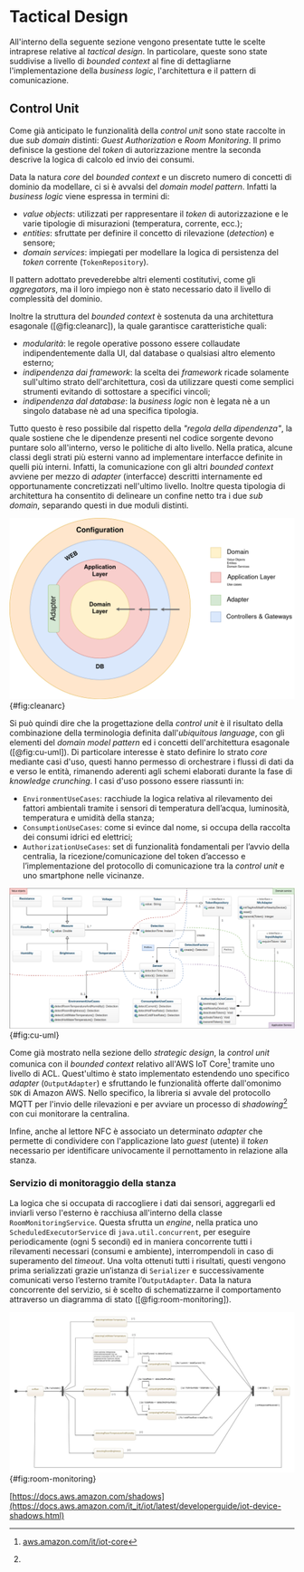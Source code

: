 # Tactical Design

All'interno della seguente sezione vengono presentate tutte le scelte intraprese
relative al _tactical design_. In particolare, queste sono state suddivise a
livello di _bounded context_ al fine di dettagliarne l'implementazione della
_business logic_, l'architettura e il pattern di comunicazione.

## Control Unit

Come già anticipato le funzionalità della _control unit_ sono state raccolte in
due _sub domain_ distinti: _Guest Authorization_ e _Room Monitoring_. Il primo
definisce la gestione del _token_ di autorizzazione mentre la seconda descrive
la logica di calcolo ed invio dei consumi.

Data la natura _core_ del _bounded context_ e un discreto numero di concetti di
dominio da modellare, ci si è avvalsi del _domain model pattern_. Infatti la
_business logic_ viene espressa in termini di:

- _value objects_: utilizzati per rappresentare il _token_ di autorizzazione e
  le varie tipologie di misurazioni (temperatura, corrente, ecc.);
- _entities_: sfruttate per definire il concetto di rilevazione (_detection_) e
  sensore;
- _domain services_: impiegati per modellare la logica di persistenza del
  _token_ corrente (`TokenRepository`).

Il pattern adottato prevederebbe altri elementi costitutivi, come gli
_aggregators_, ma il loro impiego non è stato necessario dato il livello di
complessità del dominio.

Inoltre la struttura del _bounded context_ è sostenuta da una architettura
esagonale ([@fig:cleanarc]), la quale garantisce caratteristiche quali:

- _modularità_: le regole operative possono essere collaudate indipendentemente
  dalla UI, dal database o qualsiasi altro elemento esterno;
- _indipendenza dai framework_: la scelta dei _framework_ ricade solamente
  sull'ultimo strato dell'architettura, così da utilizzare questi come semplici
  strumenti evitando di sottostare a specifici vincoli;
- _indipendenza dal database_: la _business logic_ non è legata nè a un singolo
  database nè ad una specifica tipologia.

Tutto questo è reso possibile dal rispetto della _"regola della dipendenza"_, la
quale sostiene che le dipendenze presenti nel codice sorgente devono puntare
solo all'interno, verso le politiche di alto livello. Nella pratica, alcune
classi degli strati più esterni vanno ad implementare interfacce definite in
quelli più interni. Infatti, la comunicazione con gli altri _bounded context_
avviene per mezzo di _adapter_ (interfacce) descritti internamente ed
opportunamente concretizzati nell'ultimo livello. Inoltre questa tipologia di
architettura ha consentito di delineare un confine netto tra i due _sub domain_,
separando questi in due moduli distinti.

![Clean architecture: suddivisione dei moduli](./images/cl-architecture.png){#fig:cleanarc}

Si può quindi dire che la progettazione della _control unit_ è il risultato
della combinazione della terminologia definita dall'_ubiquitous language_, con
gli elementi del _domain model pattern_ ed i concetti dell'architettura
esagonale ([@fig:cu-uml]). Di particolare interesse è stato definire lo strato
_core_ mediante casi d'uso, questi hanno permesso di orchestrare i flussi di
dati da e verso le entità, rimanendo aderenti agli schemi elaborati durante la
fase di _knowledge crunching_. I casi d'uso possono essere riassunti in:

- `EnvironmentUseCases`: racchiude la logica relativa al rilevamento dei fattori
  ambientali tramite i sensori di temperatura dell’acqua, luminosità,
  temperatura e umidità della stanza;
- `ConsumptionUseCases`: come si evince dal nome, si occupa della raccolta dei
  consumi idrici ed elettrici;
- `AuthorizationUseCases`: set di funzionalità fondamentali per l’avvio della
  centralia, la ricezione/comunicazione del token d’accesso e l’implementazione
  del protocollo di comunicazione tra la _control unit_ e uno smartphone nelle
  vicinanze.

![Modellazione UML del dominio.](./images/control-unit-uml.png){#fig:cu-uml}

Come già mostrato nella sezione dello _strategic design_, la _control unit_
comunica con il _bounded context_ relativo all'AWS IoT Core[^1] tramite uno
livello di ACL. Quest'ultimo è stato implementato estendendo uno specifico
_adapter_ (`OutputAdapter`) e sfruttando le funzionalità offerte dall'omonimo
`SDK` di Amazon AWS. Nello specifico, la libreria si avvale del protocollo MQTT
per l'invio delle rilevazioni e per avviare un processo di _shadowing_[^2] con
cui monitorare la centralina.

Infine, anche al lettore NFC è associato un determinato _adapter_ che permette
di condividere con l'applicazione lato _guest_ (utente) il _token_ necessario
per identificare univocamente il pernottamento in relazione alla stanza.

### Servizio di monitoraggio della stanza

La logica che si occupata di raccogliere i dati dai sensori, aggregarli ed
inviarli verso l'esterno è racchiusa all'interno della classe
`RoomMonitoringService`. Questa sfrutta un _engine_, nella pratica uno
`ScheduledExecutorService` di `java.util.concurrent`, per eseguire
periodicamente (ogni 5 secondi) ed in maniera concorrente tutti i rilevamenti
necessari (consumi e ambiente), interrompendoli in caso di superamento del
_timeout_. Una volta ottenuti tutti i risultati, questi vengono prima
serializzati grazie un’istanza di `Serializer` e successivamente comunicati
verso l’esterno tramite l’`OutputAdapter`. Data la natura concorrente del
servizio, si è scelto di schematizzarne il comportamento attraverso un diagramma
di stato ([@fig:room-monitoring]).

![Diagramma di stato del _room monitoring service_](./images/room-monitoring-service.jpeg){#fig:room-monitoring}

[^1]: [aws.amazon.com/it/iot-core](https://aws.amazon.com/it/iot-core/)
[^2]:
  [https://docs.aws.amazon.com/shadows](https://docs.aws.amazon.com/it_it/iot/latest/developerguide/iot-device-shadows.html)
